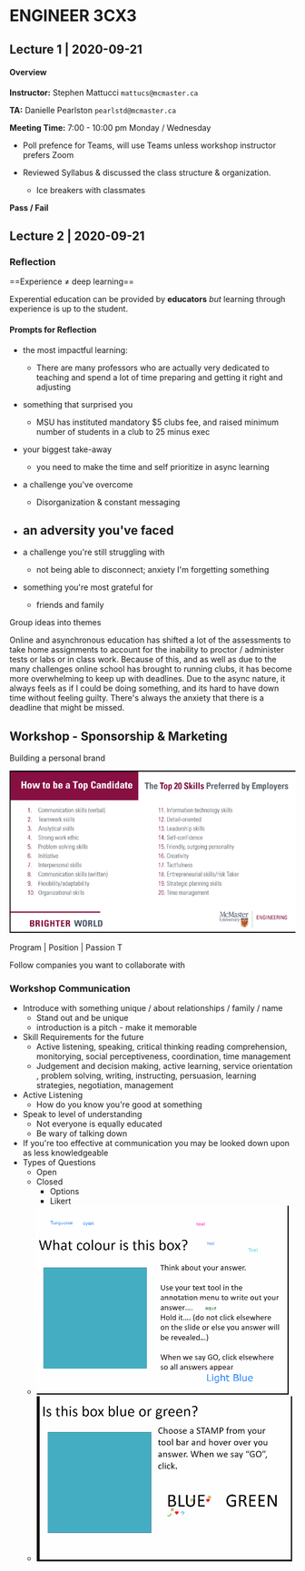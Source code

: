 # ENGINEER 3CX3

## Lecture 1 | 2020-09-21

#### Overview

**Instructor:** Stephen Mattucci `mattucs@mcmaster.ca`

**TA:** Danielle Pearlston `pearlstd@mcmaster.ca`

**Meeting Time:**  7:00 - 10:00 pm Monday / Wednesday

- Poll prefence for Teams, will use Teams unless workshop instructor prefers Zoom



- Reviewed Syllabus & discussed the class structure & organization. 
  - Ice breakers with classmates

**Pass / Fail**

## Lecture 2 | 2020-09-21

### Reflection

==Experience $\neq$ deep learning==

Experential education can be provided by **educators** *but* learning through experience is up to the student.

#### Prompts for Reflection

- the most impactful learning:
  - There are many professors who are actually very dedicated to teaching and spend a lot of time preparing and getting it right and adjusting 

- something that surprised you
  - MSU has instituted mandatory $5 clubs fee, and raised minimum number of students in a club to 25 minus exec
- your biggest take-away
  - you need to make the time and self prioritize in async learning
- a challenge you've overcome
  - Disorganization & constant messaging 
- an adversity you've faced
  - 
- a challenge you're still struggling with
  - not being able to disconnect; anxiety I'm forgetting something
- something you're most grateful for
  - friends and family

Group ideas into themes



Online and asynchronous education has shifted a lot of the assessments to take home assignments to account for the inability to proctor / administer tests or labs or in class work. Because of this, and as well as due to the many challenges online school has brought to running clubs, it has become more overwhelming to keep up with deadlines. Due to the async nature, it always feels as if I could be doing something, and its hard to have down time without feeling guilty. There's always the anxiety that there is a deadline that might be missed.



## Workshop - Sponsorship & Marketing

Building a personal brand 

![image-20201102192216165](images/lecture/image-20201102192216165.png)

Program | Position | Passion T



Follow companies you want to collaborate with

### Workshop Communication

- Introduce with something unique / about relationships / family / name
  - Stand out and be unique
  - introduction is a pitch - make it memorable
- Skill Requirements for the future
  - Active listening, speaking, critical thinking reading comprehension, monitorying, social perceptiveness, coordination, time management
  - Judgement and decision making, active learning, service orientation , problem solving, writing, instructing, persuasion, learning strategies, negotiation, management
- Active Listening
  - How do you know you're good at something 
- Speak to level of understanding
  - Not everyone is equally educated
  - Be wary of talking down 
- If you're too effective at communication you may be looked down upon as less knowledgeable
- Types of Questions
  - Open
  - Closed
    - Options
    - Likert
  - ![image-20210201204314474](images/lecture/image-20210201204314474.png)
  - ![image-20210201204507800](images/lecture/image-20210201204507800.png)